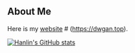## About Me

Here is my [website]() # (https://dwgan.top).

[![Hanlin's GitHub stats](https://github-readme-stats.vercel.app/api?username=dwgan)](https://github.com/anuraghazra/github-readme-stats)
